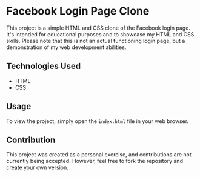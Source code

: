 # Facebook Login Page Clone

This project is a simple HTML and CSS clone of the Facebook login page. It's intended for educational purposes and to showcase my HTML and CSS skills. Please note that this is not an actual functioning login page, but a demonstration of my web development abilities.

## Technologies Used

- HTML
- CSS

## Usage

To view the project, simply open the `index.html` file in your web browser.

## Contribution

This project was created as a personal exercise, and contributions are not currently being accepted. However, feel free to fork the repository and create your own version.
